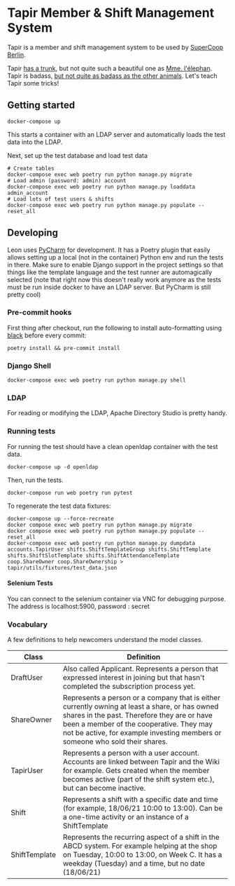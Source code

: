 # Tapir Member & Shift Management System

Tapir is a member and shift management system to be used by [SuperCoop Berlin](https://supercoop.de).

Tapir [has a trunk](https://www.youtube.com/watch?v=JgwBecM_E6Q), but not quite such a beautiful one as 
[Mme. l'élephan](https://github.com/elefan-grenoble/gestion-compte). Tapir is badass,
[but not quite as badass as the other
animals](https://www.youtube.com/watch?v=zJm6nDnR2SE). Let's teach Tapir some tricks!

## Getting started

    docker-compose up

This starts a container with an LDAP server and automatically loads the test data into the LDAP.

Next, set up the test database and load test data

    # Create tables
    docker-compose exec web poetry run python manage.py migrate
    # Load admin (password: admin) account
    docker-compose exec web poetry run python manage.py loaddata admin_account
    # Load lots of test users & shifts
    docker-compose exec web poetry run python manage.py populate --reset_all


## Developing

Leon uses [PyCharm](https://www.jetbrains.com/pycharm/) for development. 
It has a Poetry plugin that easily allows setting up a local (not in the container) Python env and run the tests in
there. Make sure to enable Django support in the project settings so that things like the template language and the
test runner are automagically selected (note that right now this doesn't really work anymore as the tests must be run inside docker to have an LDAP server. But PyCharm is still pretty cool)

### Pre-commit hooks

First thing after checkout, run the following to install auto-formatting using [black](https://github.com/psf/black/)
before every commit:

    poetry install && pre-commit install

### Django Shell

    docker-compose exec web poetry run python manage.py shell

### LDAP

For reading or modifying the LDAP, Apache Directory Studio is pretty handy.

### Running tests

For running the test should have a clean openldap container with the test data.

    docker-compose up -d openldap

Then, run the tests.

    docker-compose run web poetry run pytest

To regenerate the test data fixtures:

    docker-compose up --force-recreate
    docker compose exec web poetry run python manage.py migrate
    docker compose exec web poetry run python manage.py populate --reset_all
    docker-compose exec web poetry run python manage.py dumpdata accounts.TapirUser shifts.ShiftTemplateGroup shifts.ShiftTemplate shifts.ShiftSlotTemplate shifts.ShiftAttendanceTemplate coop.ShareOwner coop.ShareOwnership > tapir/utils/fixtures/test_data.json

#### Selenium Tests
You can connect to the selenium container via VNC for debugging purpose. The address is localhost:5900, password : secret
 
### Vocabulary
A few definitions to help newcomers understand the model classes. 

| Class | Definition |
| ----- | ---------- |
| DraftUser | Also called Applicant. Represents a person that expressed interest in joining but that hasn't completed the subscription process yet. |
| ShareOwner | Represents a person or a company that is either currently owning at least a share, or has owned shares in the past. Therefore they are or have been a member of the cooperative. They may not be active, for example investing members or someone who sold their shares. |
| TapirUser | Represents a person with a user account. Accounts are linked between Tapir and the Wiki for example. Gets created when the member becomes active (part of the shift system etc.), but can become inactive. |  
| Shift | Represents a shift with a specific date and time (for example, 18/06/21 10:00 to 13:00). Can be a one-time activity or an instance of a ShiftTemplate |
| ShiftTemplate | Represents the recurring aspect of a shift in the ABCD system. For example helping at the shop on Tuesday, 10:00 to 13:00, on Week C. It has a weekday (Tuesday) and a time, but no date (18/06/21) | 

